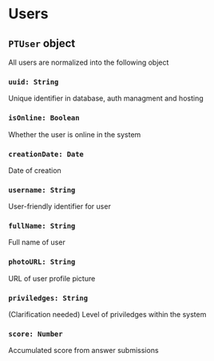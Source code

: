 # Users

## `PTUser` object
All users are normalized into the following object

### `uuid: String`
Unique identifier in database, auth managment and hosting

### `isOnline: Boolean`
Whether the user is online in the system

### `creationDate: Date`
Date of creation

### `username: String`
User-friendly identifier for user

### `fullName: String`
Full name of user

### `photoURL: String`
URL of user profile picture

### `priviledges: String`
(Clarification needed) Level of priviledges within the system

### `score: Number`
Accumulated score from answer submissions